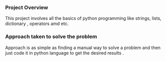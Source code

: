 ### Project Overview

 This project involves all the basics of python programming like strings, lists, dictionary , operators amd etc. 


### Approach taken to solve the problem

 Approach is as simple as finding a manual way to solve a problem and then just code it in python language to get the desired results .


